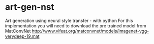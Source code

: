 # art-gen-nst
Art generation using neural style transfer - with python
For this implementation you will need to download the pre trained model from MatConvNet
http://www.vlfeat.org/matconvnet/models/imagenet-vgg-verydeep-19.mat
